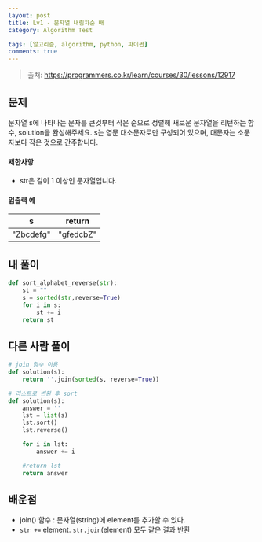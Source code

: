 ```yaml
---
layout: post
title: Lv1 - 문자열 내림차순 배
category: Algorithm Test

tags: [알고리즘, algorithm, python, 파이썬]
comments: true
---
```

> 출처: https://programmers.co.kr/learn/courses/30/lessons/12917

## 문제
문자열 s에 나타나는 문자를 큰것부터 작은 순으로 정렬해 새로운 문자열을 리턴하는 함수, solution을 완성해주세요.
s는 영문 대소문자로만 구성되어 있으며, 대문자는 소문자보다 작은 것으로 간주합니다.


#### 제한사항
- str은 길이 1 이상인 문자열입니다.


#### 입출력 예
s | return 
--- | -------
"Zbcdefg"    | "gfedcbZ"

## 내 풀이
```python
def sort_alphabet_reverse(str):
    st = ""
    s = sorted(str,reverse=True)
    for i in s:
        st += i
    return st
```

## 다른 사람 풀이
```python
# join 함수 이용
def solution(s):
    return ''.join(sorted(s, reverse=True))
```

```python
# 리스트로 변환 후 sort
def solution(s):
    answer = ''
    lst = list(s)
    lst.sort()
    lst.reverse()

    for i in lst:
        answer += i

    #return lst
    return answer
```

## 배운점
- join() 함수 : 문자열(string)에 element를 추가할 수 있다.
- `str +=` element. `str.join`(element) 모두 같은 결과 반환